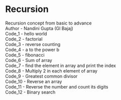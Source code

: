 # Recursion
Recursion concept from basic to advance
<br>
Author - Nandini Gupta (Gl Bajaj)
<br>
Code_1 - hello world
<br>
Code_2 - factorial
<br>
Code_3 - reverse counting
<br>
Code_4 - a to the power b
<br>
Code_5 - fibonacci
<br>
Code_6 - Sum of array
<br>
Code_7 - find the element in array and print the index
<br>
Code_8 - Multiply 2 in each element of array
<br>
Code_9 - Greatest common divisor
<br>
Code_10 - Reverse an array
<br>
Code_11 - Reverse the number and count its digits
<br>
Code_12 - Binary search
<br>

